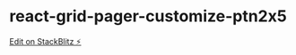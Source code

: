 # react-grid-pager-customize-ptn2x5

[Edit on StackBlitz ⚡️](https://stackblitz.com/edit/react-grid-pager-customize-ptn2x5)